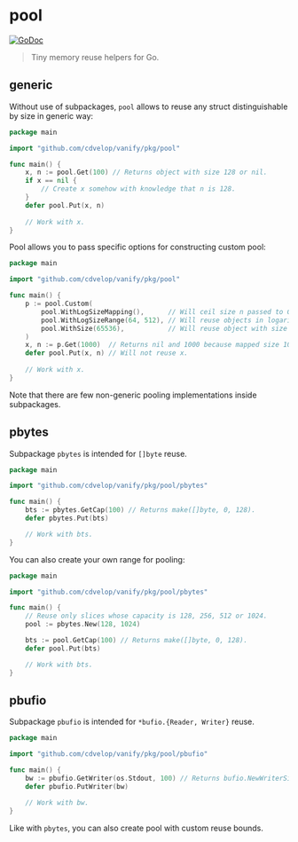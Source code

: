 # pool

[![GoDoc][godoc-image]][godoc-url]

> Tiny memory reuse helpers for Go.

## generic

Without use of subpackages, `pool` allows to reuse any struct distinguishable
by size in generic way:

```go
package main

import "github.com/cdvelop/vanify/pkg/pool"

func main() {
	x, n := pool.Get(100) // Returns object with size 128 or nil.
	if x == nil {
		// Create x somehow with knowledge that n is 128.
	}
	defer pool.Put(x, n)
	
	// Work with x.
}
```

Pool allows you to pass specific options for constructing custom pool:

```go
package main

import "github.com/cdvelop/vanify/pkg/pool"

func main() {
	p := pool.Custom(
        pool.WithLogSizeMapping(),      // Will ceil size n passed to Get(n) to nearest power of two.
        pool.WithLogSizeRange(64, 512), // Will reuse objects in logarithmic range [64, 512].
        pool.WithSize(65536),           // Will reuse object with size 65536.
    )
	x, n := p.Get(1000)  // Returns nil and 1000 because mapped size 1000 => 1024 is not reusing by the pool.
    defer pool.Put(x, n) // Will not reuse x.
	
	// Work with x.
}
```

Note that there are few non-generic pooling implementations inside subpackages.

## pbytes

Subpackage `pbytes` is intended for `[]byte` reuse.

```go
package main

import "github.com/cdvelop/vanify/pkg/pool/pbytes"

func main() {
	bts := pbytes.GetCap(100) // Returns make([]byte, 0, 128).
	defer pbytes.Put(bts)

	// Work with bts.
}
```

You can also create your own range for pooling:

```go
package main

import "github.com/cdvelop/vanify/pkg/pool/pbytes"

func main() {
	// Reuse only slices whose capacity is 128, 256, 512 or 1024.
	pool := pbytes.New(128, 1024) 

	bts := pool.GetCap(100) // Returns make([]byte, 0, 128).
	defer pool.Put(bts)

	// Work with bts.
}
```

## pbufio

Subpackage `pbufio` is intended for `*bufio.{Reader, Writer}` reuse.

```go
package main

import "github.com/cdvelop/vanify/pkg/pool/pbufio"

func main() {
	bw := pbufio.GetWriter(os.Stdout, 100) // Returns bufio.NewWriterSize(128).
	defer pbufio.PutWriter(bw)

	// Work with bw.
}
```

Like with `pbytes`, you can also create pool with custom reuse bounds.



[godoc-image]: https://godoc.org/github.com/cdvelop/vanify/pkg/pool?status.svg
[godoc-url]:   https://godoc.org/github.com/cdvelop/vanify/pkg/pool
